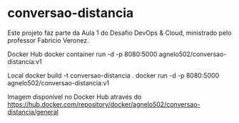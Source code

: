 # conversao-distancia

Este projeto faz parte da Aula 1 do Desafio DevOps & Cloud, ministrado pelo professor Fabricio Veronez.


Docker Hub
    docker container run -d -p 8080:5000 agnelo502/conversao-distancia:v1

Local
    docker build -t conversao-distancia .
    docker run -d -p 8080:5000 agnelo502/conversao-distancia:v1

Imagem disponível no Docker Hub através do https://hub.docker.com/repository/docker/agnelo502/conversao-distancia/general


